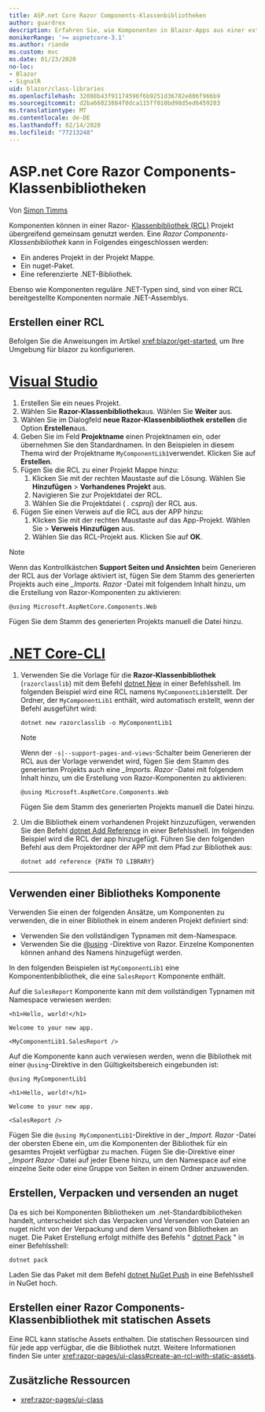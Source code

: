 ```yaml
---
title: ASP.net Core Razor Components-Klassenbibliotheken
author: guardrex
description: Erfahren Sie, wie Komponenten in Blazor-Apps aus einer externen Komponentenbibliothek eingeschlossen werden können.
monikerRange: '>= aspnetcore-3.1'
ms.author: riande
ms.custom: mvc
ms.date: 01/23/2020
no-loc:
- Blazor
- SignalR
uid: blazor/class-libraries
ms.openlocfilehash: 32088b43f91174596f6b9251d36782e806f966b9
ms.sourcegitcommit: d2ba66023884f0dca115ff010bd98d5ed6459283
ms.translationtype: MT
ms.contentlocale: de-DE
ms.lasthandoff: 02/14/2020
ms.locfileid: "77213248"
---
```

# <a name="aspnet-core-razor-components-class-libraries"></a>ASP.net Core Razor Components-Klassenbibliotheken

Von [Simon Timms](https://github.com/stimms)

Komponenten können in einer Razor- [Klassenbibliothek (RCL)](xref:razor-pages/ui-class) Projekt übergreifend gemeinsam genutzt werden. Eine *Razor Components-Klassenbibliothek* kann in Folgendes eingeschlossen werden:

* Ein anderes Projekt in der Projekt Mappe.
* Ein nuget-Paket.
* Eine referenzierte .NET-Bibliothek.

Ebenso wie Komponenten reguläre .NET-Typen sind, sind von einer RCL bereitgestellte Komponenten normale .NET-Assemblys.

## <a name="create-an-rcl"></a>Erstellen einer RCL

Befolgen Sie die Anweisungen im Artikel <xref:blazor/get-started>, um Ihre Umgebung für blazor zu konfigurieren.

# <a name="visual-studiotabvisual-studio"></a>[Visual Studio](#tab/visual-studio)

1. Erstellen Sie ein neues Projekt.
1. Wählen Sie **Razor-Klassenbibliothek**aus. Wählen Sie **Weiter** aus.
1. Wählen Sie im Dialogfeld **neue Razor-Klassenbibliothek erstellen** die Option **Erstellen**aus.
1. Geben Sie im Feld **Projektname** einen Projektnamen ein, oder übernehmen Sie den Standardnamen. In den Beispielen in diesem Thema wird der Projektname `MyComponentLib1`verwendet. Klicken Sie auf **Erstellen**.
1. Fügen Sie die RCL zu einer Projekt Mappe hinzu:
   1. Klicken Sie mit der rechten Maustaste auf die Lösung. Wählen Sie **Hinzufügen** > **Vorhandenes Projekt** aus.
   1. Navigieren Sie zur Projektdatei der RCL.
   1. Wählen Sie die Projektdatei ( *. csproj*) der RCL aus.
1. Fügen Sie einen Verweis auf die RCL aus der APP hinzu:
   1. Klicken Sie mit der rechten Maustaste auf das App-Projekt. Wählen Sie > **Verweis** **Hinzufügen** aus.
   1. Wählen Sie das RCL-Projekt aus. Klicken Sie auf **OK**.

> [!NOTE]
> Wenn das Kontrollkästchen **Support Seiten und Ansichten** beim Generieren der RCL aus der Vorlage aktiviert ist, fügen Sie dem Stamm des generierten Projekts auch eine *_Imports. Razor* -Datei mit folgendem Inhalt hinzu, um die Erstellung von Razor-Komponenten zu aktivieren:
>
> ```razor
> @using Microsoft.AspNetCore.Components.Web
> ```
>
> Fügen Sie dem Stamm des generierten Projekts manuell die Datei hinzu.

# <a name="net-core-clitabnetcore-cli"></a>[.NET Core-CLI](#tab/netcore-cli)

1. Verwenden Sie die Vorlage für die **Razor-Klassenbibliothek** (`razorclasslib`) mit dem Befehl [dotnet New](/dotnet/core/tools/dotnet-new) in einer Befehlsshell. Im folgenden Beispiel wird eine RCL namens `MyComponentLib1`erstellt. Der Ordner, der `MyComponentLib1` enthält, wird automatisch erstellt, wenn der Befehl ausgeführt wird:

   ```dotnetcli
   dotnet new razorclasslib -o MyComponentLib1
   ```

   > [!NOTE]
   > Wenn der `-s|--support-pages-and-views`-Schalter beim Generieren der RCL aus der Vorlage verwendet wird, fügen Sie dem Stamm des generierten Projekts auch eine *_Imports. Razor* -Datei mit folgendem Inhalt hinzu, um die Erstellung von Razor-Komponenten zu aktivieren:
   >
   > ```razor
   > @using Microsoft.AspNetCore.Components.Web
   > ```
   >
   > Fügen Sie dem Stamm des generierten Projekts manuell die Datei hinzu.

1. Um die Bibliothek einem vorhandenen Projekt hinzuzufügen, verwenden Sie den Befehl [dotnet Add Reference](/dotnet/core/tools/dotnet-add-reference) in einer Befehlsshell. Im folgenden Beispiel wird die RCL der app hinzugefügt. Führen Sie den folgenden Befehl aus dem Projektordner der APP mit dem Pfad zur Bibliothek aus:

   ```dotnetcli
   dotnet add reference {PATH TO LIBRARY}
   ```

---

## <a name="consume-a-library-component"></a>Verwenden einer Bibliotheks Komponente

Verwenden Sie einen der folgenden Ansätze, um Komponenten zu verwenden, die in einer Bibliothek in einem anderen Projekt definiert sind:

* Verwenden Sie den vollständigen Typnamen mit dem-Namespace.
* Verwenden Sie die [\@using](xref:mvc/views/razor#using) -Direktive von Razor. Einzelne Komponenten können anhand des Namens hinzugefügt werden.

In den folgenden Beispielen ist `MyComponentLib1` eine Komponentenbibliothek, die eine `SalesReport` Komponente enthält.

Auf die `SalesReport` Komponente kann mit dem vollständigen Typnamen mit Namespace verwiesen werden:

```razor
<h1>Hello, world!</h1>

Welcome to your new app.

<MyComponentLib1.SalesReport />
```

Auf die Komponente kann auch verwiesen werden, wenn die Bibliothek mit einer `@using`-Direktive in den Gültigkeitsbereich eingebunden ist:

```razor
@using MyComponentLib1

<h1>Hello, world!</h1>

Welcome to your new app.

<SalesReport />
```

Fügen Sie die `@using MyComponentLib1`-Direktive in der *_Import. Razor* -Datei der obersten Ebene ein, um die Komponenten der Bibliothek für ein gesamtes Projekt verfügbar zu machen. Fügen Sie die-Direktive einer *_Import Razor* -Datei auf jeder Ebene hinzu, um den Namespace auf eine einzelne Seite oder eine Gruppe von Seiten in einem Ordner anzuwenden.

## <a name="build-pack-and-ship-to-nuget"></a>Erstellen, Verpacken und versenden an nuget

Da es sich bei Komponenten Bibliotheken um .net-Standardbibliotheken handelt, unterscheidet sich das Verpacken und Versenden von Dateien an nuget nicht von der Verpackung und dem Versand von Bibliotheken an nuget. Die Paket Erstellung erfolgt mithilfe des Befehls " [dotnet Pack](/dotnet/core/tools/dotnet-pack) " in einer Befehlsshell:

```dotnetcli
dotnet pack
```

Laden Sie das Paket mit dem Befehl [dotnet NuGet Push](/dotnet/core/tools/dotnet-nuget-push) in eine Befehlsshell in NuGet hoch.

## <a name="create-a-razor-components-class-library-with-static-assets"></a>Erstellen einer Razor Components-Klassenbibliothek mit statischen Assets

Eine RCL kann statische Assets enthalten. Die statischen Ressourcen sind für jede app verfügbar, die die Bibliothek nutzt. Weitere Informationen finden Sie unter <xref:razor-pages/ui-class#create-an-rcl-with-static-assets>.

## <a name="additional-resources"></a>Zusätzliche Ressourcen

* <xref:razor-pages/ui-class>
